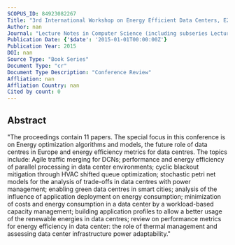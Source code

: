 ```yaml
---
SCOPUS_ID: 84923082267
Title: "3rd International Workshop on Energy Efficient Data Centers, E2DC 2014"
Author: nan
Journal: "Lecture Notes in Computer Science (including subseries Lecture Notes in Artificial Intelligence and Lecture Notes in Bioinformatics)"
Publication Date: {'$date': '2015-01-01T00:00:00Z'}
Publication Year: 2015
DOI: nan
Source Type: "Book Series"
Document Type: "cr"
Document Type Description: "Conference Review"
Affliation: nan
Affliation Country: nan
Cited by count: 0
---
```


## Abstract
"The proceedings contain 11 papers. The special focus in this conference is on Energy optimization algorithms and models, the future role of data centres in Europe and energy efficiency metrics for data centres. The topics include: Agile traffic merging for DCNs; performance and energy efficiency of parallel processing in data center environments; cyclic blackout mitigation through HVAC shifted queue optimization; stochastic petri net models for the analysis of trade-offs in data centres with power management; enabling green data centres in smart cities; analysis of the influence of application deployment on energy consumption; minimization of costs and energy consumption in a data center by a workload-based capacity management; building application profiles to allow a better usage of the renewable energies in data centres; review on performance metrics for energy efficiency in data center: the role of thermal management and assessing data center infrastructure power adaptability."
